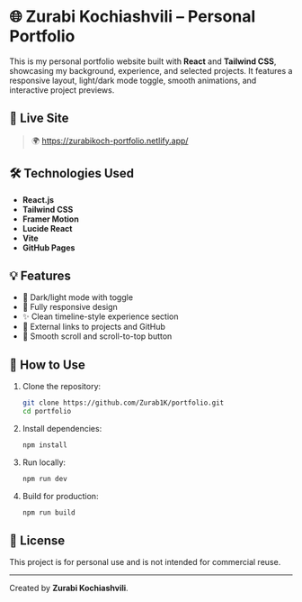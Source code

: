 # 🌐 Zurabi Kochiashvili – Personal Portfolio

This is my personal portfolio website built with **React** and **Tailwind CSS**, showcasing my background, experience, and selected projects. It features a responsive layout, light/dark mode toggle, smooth animations, and interactive project previews.

## 🚀 Live Site

> 🌍 https://zurabikoch-portfolio.netlify.app/

## 🛠️ Technologies Used

- **React.js** 
- **Tailwind CSS** 
- **Framer Motion** 
- **Lucide React** 
- **Vite** 
- **GitHub Pages** 

## 💡 Features

- 🌙 Dark/light mode with toggle
- 📱 Fully responsive design
- ✨ Clean timeline-style experience section
- 🔗 External links to projects and GitHub
- 📍 Smooth scroll and scroll-to-top button

## 📝 How to Use

1. Clone the repository:
   ```bash
   git clone https://github.com/Zurab1K/portfolio.git
   cd portfolio
   ```

2. Install dependencies:
   ```bash
   npm install
   ```

3. Run locally:
   ```bash
   npm run dev
   ```

4. Build for production:
   ```bash
   npm run build
   ```

## 📄 License

This project is for personal use and is not intended for commercial reuse.

---

Created by **Zurabi Kochiashvili**.
